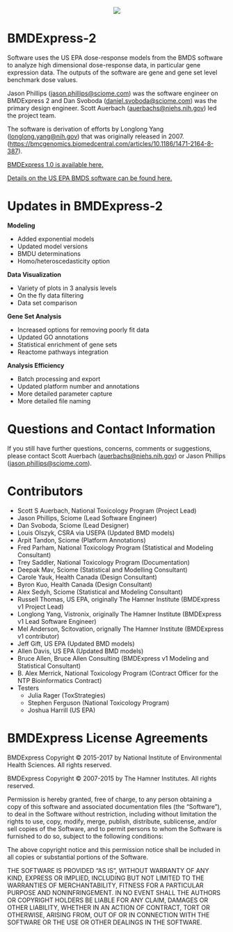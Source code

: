 <p align="center">
  <a href="https://github.com/auerbachs/BMDExpress-2/releases">
    <img src="https://github.com/auerbachs/BMDExpress-2.0/blob/master/media/download-button.png">
  </a>
</p>

BMDExpress-2
==============
Software uses the US EPA dose-response models from the BMDS software to analyze high dimensional dose-response data, in particular gene expression data. The outputs of the software are gene and gene set level benchmark dose values.

Jason Phillips (jason.phillips@sciome.com) was the software engineer on BMDExpress 2 and Dan Svoboda (daniel.svoboda@sciome.com) was the primary design engineer. Scott Auerbach (auerbachs@niehs.nih.gov) led the project team.

The software is derivation of efforts by Longlong Yang (longlong.yang@nih.gov) that was originally released in 2007. (https://bmcgenomics.biomedcentral.com/articles/10.1186/1471-2164-8-387).

[BMDExpress 1.0 is available here.](https://sourceforge.net/projects/bmdexpress/)

[Details on the US EPA BMDS software can be found here.](https://www.epa.gov/bmds)

Updates in BMDExpress-2
=========================

**Modeling**

- Added exponential models
- Updated model versions
- BMDU determinations
- Homo/heteroscedasticity option

**Data Visualization**

- Variety of plots in 3 analysis levels
- On the fly data filtering
- Data set comparison

**Gene Set Analysis**

- Increased options for removing poorly fit data
- Updated GO annotations
- Statistical enrichment of gene sets
- Reactome pathways integration

**Analysis Efficiency**

- Batch processing and export
- Updated platform number and annotations
- More detailed parameter capture
- More detailed file naming


Questions and Contact Information
=================================

If you still have further questions, concerns, comments or suggestions, please contact Scott Auerbach (auerbachs@niehs.nih.gov) or Jason Phillips (jason.phillips@sciome.com).

Contributors
============

-   Scott S Auerbach, National Toxicology Program (Project Lead)
-   Jason Phillips, Sciome (Lead Software Engineer)
-   Dan Svoboda, Sciome (Lead Designer)
-   Louis Olszyk, CSRA via USEPA (Updated BMD models)
-   Arpit Tandon, Sciome (Platform Annotations)
-   Fred Parham, National Toxicology Program (Statistical and Modeling Consultant)
-   Trey Saddler, National Toxicology Program (Documentation)
-   Deepak Mav, Sciome (Statistical and Modelling Consultant)
-   Carole Yauk, Health Canada (Design Consultant)
-   Byron Kuo, Health Canada (Design Consultant)
-   Alex Sedyh, Sciome (Statistical and Modeling Consultant)
-   Russell Thomas, US EPA, originally The Hamner Institute (BMDExpress v1 Project Lead)
-   Longlong Yang, Vistronix, originally The Hamner Institute (BMDExpress v1 Lead Software Engineer)
-   Mel Anderson, Scitovation, orignally The Hamner Institute (BMDExpress v1 contributor)
-   Jeff Gift, US EPA (Updated BMD models)
-   Allen Davis, US EPA (Updated BMD models)
-   Bruce Allen, Bruce Allen Consulting (BMDExpress v1 Modeling and Statistical Consultant)
-   B. Alex Merrick, National Toxicology Program (Contract Officer for the NTP Bioinformatics Contract)
-   Testers
    -   Julia Rager (ToxStrategies)
    -   Stephen Ferguson (National Toxicology Program)
    -   Joshua Harrill (US EPA)

BMDExpress License Agreements
=============================

BMDExpress Copyright © 2015-2017 by National Institute of Environmental Health Sciences. All rights reserved.

BMDExpress Copyright © 2007-2015 by The Hamner Institutes. All rights reserved.

Permission is hereby granted, free of charge, to any person obtaining a copy of this software and associated documentation files (the “Software”), to deal in the Software without restriction, including without limitation the rights to use, copy, modify, merge, publish, distribute, sublicense, and/or sell copies of the Software, and to permit persons to whom the Software is furnished to do so, subject to the following conditions:

The above copyright notice and this permission notice shall be included in all copies or substantial portions of the Software.

THE SOFTWARE IS PROVIDED “AS IS”, WITHOUT WARRANTY OF ANY KIND, EXPRESS OR IMPLIED, INCLUDING BUT NOT LIMITED TO THE WARRANTIES OF MERCHANTABILITY, FITNESS FOR A PARTICULAR PURPOSE AND NONINFRINGEMENT. IN NO EVENT SHALL THE AUTHORS OR COPYRIGHT HOLDERS BE LIABLE FOR ANY CLAIM, DAMAGES OR OTHER LIABILITY, WHETHER IN AN ACTION OF CONTRACT, TORT OR OTHERWISE, ARISING FROM, OUT OF OR IN CONNECTION WITH THE SOFTWARE OR THE USE OR OTHER DEALINGS IN THE SOFTWARE.
